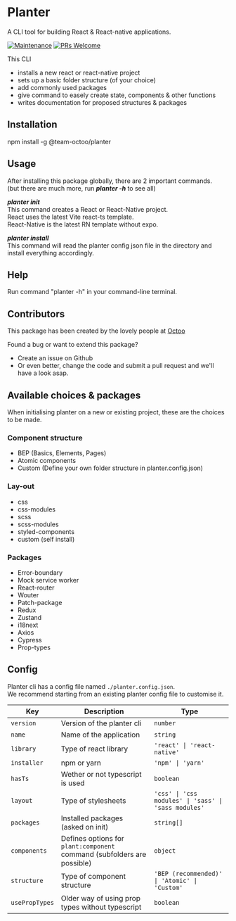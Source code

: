 # Planter  
A CLI tool for building React & React-native applications.   

[![Maintenance](https://img.shields.io/badge/Maintained%3F-yes-green.svg)](https://GitHub.com/team-octoo/planter-cli/graphs/commit-activity) [![PRs Welcome](https://img.shields.io/badge/PRs-welcome-brightgreen.svg)](http://makeapullrequest.com)  

This CLI   
- installs a new react or react-native project
- sets up a basic folder structure (of your choice)  
- add commonly used packages  
- give command to easely create state, components & other functions  
- writes documentation for proposed structures & packages  

## Installation  
npm install -g @team-octoo/planter

## Usage  
After installing this package globally, there are 2 important commands.   
(but there are much more, run ***planter -h*** to see all)

***planter init***   
This command creates a React or React-Native project.  
React uses the latest Vite react-ts template.  
React-Native is the latest RN template without expo.  

***planter install***   
This command will read the planter config json file in the directory and install everything accordingly.  

## Help  
Run command "planter -h" in your command-line terminal.    

## Contributors    
This package has been created by the lovely people at [Octoo](https://octoo.be)  

Found a bug or want to extend this package?  
- Create an issue on Github  
- Or even better, change the code and submit a pull request and we'll have a look asap.  

## Available choices & packages  
When initialising planter on a new or existing project, these are the choices to be made.  

### Component structure  
- BEP (Basics, Elements, Pages)  
- Atomic components  
- Custom (Define your own folder structure in planter.config.json)   

### Lay-out  
- css   
- css-modules   
- scss    
- scss-modules   
- styled-components   
- custom (self install)  

### Packages   
- Error-boundary  
- Mock service worker  
- React-router  
- Wouter   
- Patch-package   
- Redux  
- Zustand  
- i18next  
- Axios  
- Cypress  
- Prop-types   

## Config

Planter cli has a config file named `./planter.config.json`.   
We recommend starting from an existing planter config file to customise it.  

| Key            | Description                                                             | Type                                                 |
|----------------|-------------------------------------------------------------------------|------------------------------------------------------|
| `version`      | Version of the planter cli                                              | `number`                                             |
| `name`         | Name of the application                                                 | `string`                                             |
| `library`      | Type of react library                                                   | `'react' \| 'react-native'`                          |
| `installer`    | npm or yarn                                                             | `'npm' \| 'yarn'`                                    |
| `hasTs`        | Wether or not typescript is used                                        | `boolean`                                            |
| `layout`       | Type of stylesheets                                                     | `'css' \| 'css modules' \| 'sass' \| 'sass modules'` |
| `packages`     | Installed packages (asked on init)                                      | `string[]`                                           |
| `components`   | Defines options for `plant:component` command (subfolders are possible) | `object`                                             |
| `structure`    | Type of component structure                                             | `'BEP (recommended)' \| 'Atomic' \| 'Custom'`        |
| `usePropTypes` | Older way of using prop types without typescript                        | `boolean`                                            | 
